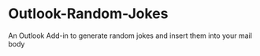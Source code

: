 # Outlook-Random-Jokes
An Outlook Add-in to generate random jokes and insert them into your mail body
